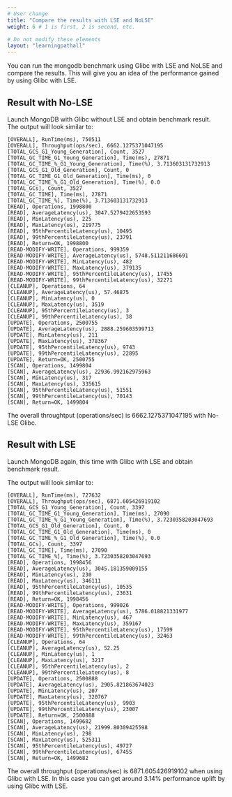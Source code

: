 ```yaml
---
# User change
title: "Compare the results with LSE and NoLSE"
weight: 6 # 1 is first, 2 is second, etc.

# Do not modify these elements
layout: "learningpathall"
---
```


You can run the mongodb benchmark using Glibc with LSE and NoLSE and compare the results. This will give you an idea of the performance gained by using Glibc with LSE.

## Result with No-LSE
Launch MongoDB with Glibc without LSE and obtain benchmark result.  
The output will look similar to:

```output
[OVERALL], RunTime(ms), 750511
[OVERALL], Throughput(ops/sec), 6662.1275371047195
[TOTAL_GCS_G1_Young_Generation], Count, 3527
[TOTAL_GC_TIME_G1_Young_Generation], Time(ms), 27871
[TOTAL_GC_TIME_%_G1_Young_Generation], Time(%), 3.713603131732913
[TOTAL_GCS_G1_Old_Generation], Count, 0
[TOTAL_GC_TIME_G1_Old_Generation], Time(ms), 0
[TOTAL_GC_TIME_%_G1_Old_Generation], Time(%), 0.0
[TOTAL_GCs], Count, 3527
[TOTAL_GC_TIME], Time(ms), 27871
[TOTAL_GC_TIME_%], Time(%), 3.713603131732913
[READ], Operations, 1998800
[READ], AverageLatency(us), 3047.5279422653593
[READ], MinLatency(us), 225
[READ], MaxLatency(us), 219775
[READ], 95thPercentileLatency(us), 10495
[READ], 99thPercentileLatency(us), 23791
[READ], Return=OK, 1998800
[READ-MODIFY-WRITE], Operations, 999359
[READ-MODIFY-WRITE], AverageLatency(us), 5748.511211686691
[READ-MODIFY-WRITE], MinLatency(us), 482
[READ-MODIFY-WRITE], MaxLatency(us), 379135
[READ-MODIFY-WRITE], 95thPercentileLatency(us), 17455
[READ-MODIFY-WRITE], 99thPercentileLatency(us), 32271
[CLEANUP], Operations, 64
[CLEANUP], AverageLatency(us), 57.46875
[CLEANUP], MinLatency(us), 0
[CLEANUP], MaxLatency(us), 3519
[CLEANUP], 95thPercentileLatency(us), 3
[CLEANUP], 99thPercentileLatency(us), 38
[UPDATE], Operations, 2500755
[UPDATE], AverageLatency(us), 2888.259603599713
[UPDATE], MinLatency(us), 211
[UPDATE], MaxLatency(us), 378367
[UPDATE], 95thPercentileLatency(us), 9743
[UPDATE], 99thPercentileLatency(us), 22895
[UPDATE], Return=OK, 2500755
[SCAN], Operations, 1499804
[SCAN], AverageLatency(us), 22936.992162975963
[SCAN], MinLatency(us), 317
[SCAN], MaxLatency(us), 335615
[SCAN], 95thPercentileLatency(us), 51551
[SCAN], 99thPercentileLatency(us), 70143
[SCAN], Return=OK, 1499804
```
The overall throughtput (operations/sec) is 6662.1275371047195 with No-LSE Glibc.

## Result with LSE
Launch MongoDB again, this time with Glibc with LSE and obtain benchmark result.

The output will look similar to:
  
```console
[OVERALL], RunTime(ms), 727632
[OVERALL], Throughput(ops/sec), 6871.605426919102
[TOTAL_GCS_G1_Young_Generation], Count, 3397
[TOTAL_GC_TIME_G1_Young_Generation], Time(ms), 27090
[TOTAL_GC_TIME_%_G1_Young_Generation], Time(%), 3.7230358203047693
[TOTAL_GCS_G1_Old_Generation], Count, 0
[TOTAL_GC_TIME_G1_Old_Generation], Time(ms), 0
[TOTAL_GC_TIME_%_G1_Old_Generation], Time(%), 0.0
[TOTAL_GCs], Count, 3397
[TOTAL_GC_TIME], Time(ms), 27090
[TOTAL_GC_TIME_%], Time(%), 3.7230358203047693
[READ], Operations, 1998456
[READ], AverageLatency(us), 3045.181359009155
[READ], MinLatency(us), 230
[READ], MaxLatency(us), 346111
[READ], 95thPercentileLatency(us), 10535
[READ], 99thPercentileLatency(us), 23631
[READ], Return=OK, 1998456
[READ-MODIFY-WRITE], Operations, 999026
[READ-MODIFY-WRITE], AverageLatency(us), 5786.018821331977
[READ-MODIFY-WRITE], MinLatency(us), 467
[READ-MODIFY-WRITE], MaxLatency(us), 359167
[READ-MODIFY-WRITE], 95thPercentileLatency(us), 17599
[READ-MODIFY-WRITE], 99thPercentileLatency(us), 32463
[CLEANUP], Operations, 64
[CLEANUP], AverageLatency(us), 52.25
[CLEANUP], MinLatency(us), 1
[CLEANUP], MaxLatency(us), 3217
[CLEANUP], 95thPercentileLatency(us), 2
[CLEANUP], 99thPercentileLatency(us), 8
[UPDATE], Operations, 2500888
[UPDATE], AverageLatency(us), 2905.821863674023
[UPDATE], MinLatency(us), 207
[UPDATE], MaxLatency(us), 320767
[UPDATE], 95thPercentileLatency(us), 9903
[UPDATE], 99thPercentileLatency(us), 23007
[UPDATE], Return=OK, 2500888
[SCAN], Operations, 1499682
[SCAN], AverageLatency(us), 21999.80309425598
[SCAN], MinLatency(us), 298
[SCAN], MaxLatency(us), 525311
[SCAN], 95thPercentileLatency(us), 49727
[SCAN], 99thPercentileLatency(us), 67455
[SCAN], Return=OK, 1499682
```
The overall throughput (operations/sec) is 6871.605426919102 when using Glibc with LSE.
In this case you can get around 3.14% performance uplift by using Glibc with LSE.


